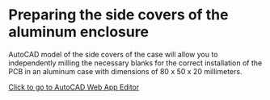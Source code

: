 # Preparing the side covers of the aluminum enclosure

AutoCAD model of the side covers of the case will allow you to independently milling the necessary blanks for the correct installation of the PCB in an aluminum case with dimensions of 80 x 50 x 20 millimeters.

[Click to go to AutoCAD Web App Editor](https://web.autocad.com/)
